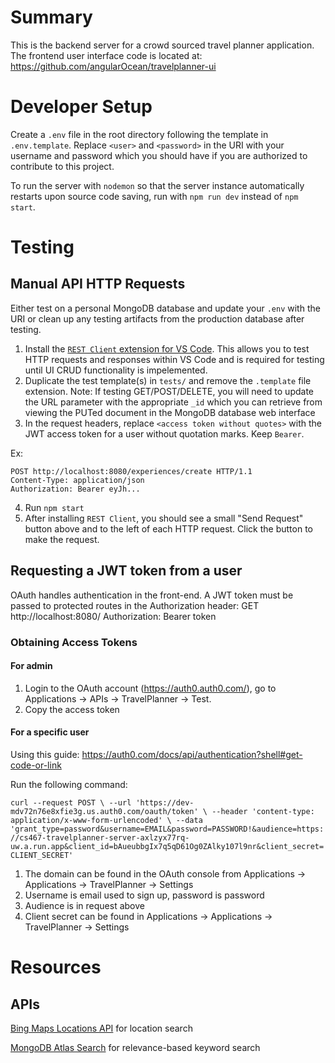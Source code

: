 # Summary
This is the backend server for a crowd sourced travel planner application. The frontend user interface code is located at: 
https://github.com/angularOcean/travelplanner-ui

# Developer Setup
Create a `.env` file in the root directory following the template in `.env.template`. Replace `<user>` and `<password>` in the URI with your username and password which you should have if you are authorized to contribute to this project.

To run the server with `nodemon` so that the server instance automatically restarts upon source code saving, run with `npm run dev` instead of `npm start`.

# Testing
## Manual API HTTP Requests
Either test on a personal MongoDB database and update your `.env` with the URI or clean up any testing artifacts from the production database after testing.

1. Install the [`REST Client` extension for VS Code](https://marketplace.visualstudio.com/items?itemName=humao.rest-client). This allows you to test HTTP requests and responses within VS Code and is required for testing until UI CRUD functionality is impelemented.
2. Duplicate the test template(s) in `tests/` and remove the `.template` file extension. Note: If testing GET/POST/DELETE, you will need to update the URL parameter with the appropriate `_id` which you can retrieve from viewing the PUTed document in the MongoDB database web interface
3. In the request headers, replace `<access token without quotes>` with the JWT access token for a user without quotation marks. Keep `Bearer`.

Ex:
```
POST http://localhost:8080/experiences/create HTTP/1.1
Content-Type: application/json
Authorization: Bearer eyJh...
```
4. Run `npm start`
5. After installing `REST Client`, you should see a small "Send Request" button above and to the left of each HTTP request. Click the button to make the request.


## Requesting a JWT token from a user
OAuth handles authentication in the front-end. A JWT token must be passed to protected routes in the Authorization header:
    GET http://localhost:8080/
    Authorization: Bearer token

### Obtaining Access Tokens
#### For admin
1. Login to the OAuth account (https://auth0.auth0.com/), go to Applications -> APIs -> TravelPlanner -> Test.
2. Copy the access token

#### For a specific user

Using this guide: https://auth0.com/docs/api/authentication?shell#get-code-or-link

Run the following command:

`curl --request POST \
  --url 'https://dev-mdv72n76e8xfie3g.us.auth0.com/oauth/token' \
  --header 'content-type: application/x-www-form-urlencoded' \
  --data 'grant_type=password&username=EMAIL&password=PASSWORD!&audience=https://cs467-travelplanner-server-axlzyx77rq-uw.a.run.app&client_id=bAueubbgIx7q5qD61Og0ZAlky107l9nr&client_secret=CLIENT_SECRET'`

1. The domain can be found in the OAuth console from Applications -> Applications -> TravelPlanner -> Settings
2. Username is email used to sign up, password is password
3. Audience is in request above
4. Client secret can be found in Applications -> Applications -> TravelPlanner -> Settings

# Resources
## APIs
[Bing Maps Locations API](https://learn.microsoft.com/en-us/bingmaps/rest-services/locations/) for location search

[MongoDB Atlas Search](https://www.mongodb.com/docs/manual/text-search/) for relevance-based keyword search

